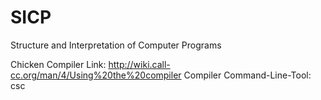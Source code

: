 SICP
====

Structure and Interpretation of Computer Programs

Chicken Compiler
Link: http://wiki.call-cc.org/man/4/Using%20the%20compiler
Compiler Command-Line-Tool: csc
